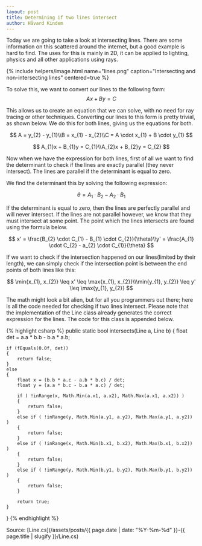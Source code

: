 ```yaml
---
layout: post
title: Determining if two lines intersect
author: Håvard Kindem
---
```

Today we are going to take a look at intersecting lines. There are some information on this scattered around the internet, but a good example is hard to find. The uses for this is mainly in 2D, it can be applied to lighting, physics and all other applications using rays.

{% include helpers/image.html name="lines.png" caption="Intersecting and non-intersecting lines" centered=true %}

To solve this, we want to convert our lines to the following form:
$$ Ax + By = C $$

This allows us to create an equation that we can solve, with no need for ray tracing or other techniques. Converting our lines to this form is pretty trivial, as shown below. We do this for both lines, giving us the equations for both.

$$
A = y_{2} - y_{1}\\B = x_{1} - x_{2}\\C = A \cdot x_{1} + B \cdot y_{1}
$$

$$
A_{1}x + B_{1}y = C_{1}\\A_{2}x + B_{2}y = C_{2}
$$

Now when we have the expression for both lines, first of all we want to find the determinant to check if the lines are exactly parallel (they never intersect). The lines are parallel if the determinant is equal to zero.
<!--more-->
We find the determinant this by solving the following expression:

$$
\theta = A_{1} \cdot B_{2} - A_{2} \cdot B_{1}
$$

If the determinant is equal to zero, then the lines are perfectly parallel and will never intersect. If the lines are not parallel however, we know that they must intersect at some point. The point which the lines intersects are found using the formula below.

$$
x' = \frac{B_{2} \cdot C_{1} - B_{1} \cdot C_{2}}{\theta}\\y' = \frac{A_{1} \cdot C_{2} - a_{2} \cdot C_{1}}{\theta}
$$

If we want to check if the intersection happened on our lines(limited by their length), we can simply check if the intersection point is between the end points of both lines like this:

$$
\min{x_{1}, x_{2}} \leq x' \leq \max{x_{1}, x_{2}}\\\min{y_{1}, y_{2}} \leq y' \leq \max{y_{1}, y_{2}}
$$

The math might look a bit alien, but for all you programmers out there; here is all the code needed for checking if two lines intersect. Please note that the implementation of the Line class already generates the correct expression for the lines. The code for this class is appended below.

{% highlight csharp %}
public static bool intersects(Line a, Line b)
{
    float det = a.a * b.b - b.a * a.b;

    if (fEquals(0.0f, det))
    {
        return false;
    }
    else
    {
        float x = (b.b * a.c - a.b * b.c) / det;
        float y = (a.a * b.c - b.a * a.c) / det;

        if ( !inRange(x, Math.Min(a.x1, a.x2), Math.Max(a.x1, a.x2)) )
        {
            return false;
        }
        else if ( !inRange(y, Math.Min(a.y1, a.y2), Math.Max(a.y1, a.y2)) )
        {
            return false;
        }
        else if ( !inRange(x, Math.Min(b.x1, b.x2), Math.Max(b.x1, b.x2)) )
        {
            return false;
        }
        else if ( !inRange(y, Math.Min(b.y1, b.y2), Math.Max(b.y1, b.y2)) )
        {
            return false;
        }

        return true;
    }
}
{% endhighlight %}

Source: [Line.cs](/assets/posts/{{ page.date | date: "%Y-%m-%d" }}-{{ page.title | slugify }}/Line.cs)
